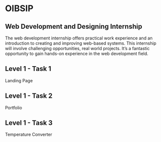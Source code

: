 # OIBSIP
## Web Development and Designing Internship
The web development internship offers practical work experience and an introduction to creating and improving web-based systems. This internship will involve challenging opportunities, real world projects. It’s a fantastic opportunity to gain hands-on experience in the web development field.

## Level 1 - Task 1
Landing Page
## Level 1 - Task 2
Portfolio
## Level 1 - Task 3
Temperature Converter
